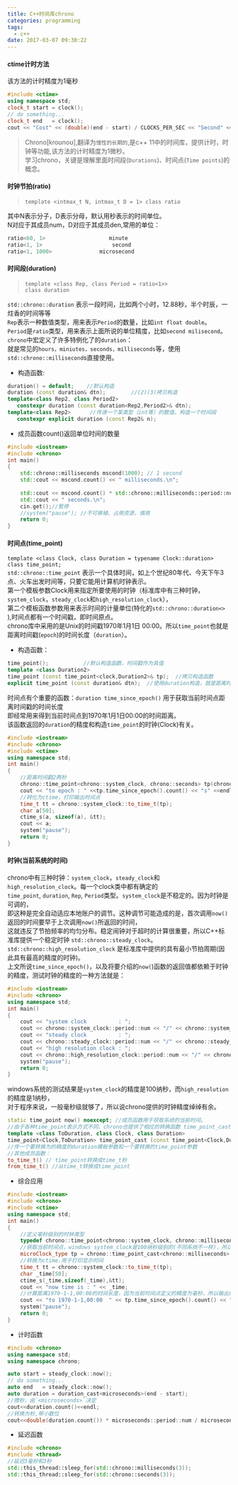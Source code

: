 ```yaml
---
title: C++时间库chrono
categories: programming
tags:
  - c++
date: 2017-03-07 09:30:22
---
```



#### ctime计时方法
该方法的计时精度为1毫秒

```c++
#include <ctime>
using namespace std;
clock_t start = clock();
// do something...
clock_t end   = clock();
cout << "Cost" << (double)(end - start) / CLOCKS_PER_SEC << "Second" << endl;
```

>Chrono[kroʊnoʊ],翻译为`慢性的长期的`,是c++ 11中的时间库，提供计时，时钟等功能,该方法的计时精度为1微秒。     
学习chrono，关键是理解里面时间段(`Durations`)、时间点(`Time points`)的概念。 
<!-- more -->

#### 时钟节拍(ratio)
>`template <intmax_t N, intmax_t D = 1> class ratio`    

其中N表示分子，D表示分母，默认用秒表示的时间单位。     
N对应于其成员num，D对应于其成员den,常用的单位：    
```c++
ratio<60, 1>                    minute
ratio<1, 1>                      second
ratio<1, 1000>               microsecond
```


#### 时间段(duration)
>`template <class Rep, class Period = ratio<1>>`    
`class duration`   

`std::chrono::duration` 表示一段时间，比如两个小时，12.88秒，半个时辰，一炷香的时间等等    
`Rep`表示一种数值类型，用来表示`Period`的数量，比如`int float double`。    
`Period`是`ratio`类型，用来表示上面所说的单位精度，比如`second milisecond`。    
`chrono`中宏定义了许多特例化了的`duration`：    
就是常见的`hours，miniutes，seconds，milliseconds`等，使用`std::chrono::millisecond`s直接使用。    
* 构造函数: 
```c++
duration() = default;    //默认构造  
duration (const duration& dtn);        //(2)(3)拷贝构造  
template<class Rep2, class Period2>  
   constexpr duration (const duration<Rep2,Period2>& dtn);  
template<class Rep2>      //传递一个某类型（int等）的数值，构造一个时间段     
   constexpr explicit duration (const Rep2& n);  
```
* 成员函数count()返回单位时间的数量   
```c++
#include <iostream>  
#include <chrono>  
int main()  
{  
    std::chrono::milliseconds mscond(1000); // 1 second  
    std::cout << mscond.count() << " milliseconds.\n";  
  
    std::cout << mscond.count() * std::chrono::milliseconds::period::num /std::chrono::milliseconds::period::den;  
    std::cout << " seconds.\n";  
    cin.get();//暂停
    //system("pause"); //不可移植、占用资源，慎用  
    return 0;  
} 
```
#### 时间点(time_point)
`template <class Clock, class Duration = typename Clock::duration>`    
`class time_point;`    
`std::chrono::time_point` 表示一个具体时间，如上个世纪80年代、今天下午3点、火车出发时间等，只要它能用计算机时钟表示。      
第一个模板参数Clock用来指定所要使用的时钟（标准库中有三种时钟，`system_clock`，`steady_clock`和`high_resolution_clock`），      
第二个模板函数参数用来表示时间的计量单位(特化的`std::chrono::duration<>` ),时间点都有一个时间戳，即时间原点。    
chrono库中采用的是Unix的时间戳1970年1月1日 00:00。所以`time_point`也就是距离时间戳(`epoch`)的时间长度（`duration`）。    
* 构造函数：
```c++
time_point();           //默认构造函数，时间戳作为其值
template <class Duration2>
time_point (const time_point<clock,Duration2>& tp);  //拷贝构造函数
explicit time_point (const duration& dtn);  //使用duration构造，就是距离时间戳的时间长度
```
时间点有个重要的函数：`duration time_since_epoch()`  用于获取当前时间点距离时间戳的时间长度       
即经常用来得到当前时间点到1970年1月1日00:00的时间距离。    
该函数返回的`duration`的精度和构造`time_point`的时钟(Clock)有关。      
```c++
#include <iostream>  
#include <chrono>  
#include <ctime>  
using namespace std;  
int main()  
{  
    //距离时间戳2两秒  
    chrono::time_point<chrono::system_clock, chrono::seconds> tp(chrono::seconds(2));  
    cout << "to epoch : " <<tp.time_since_epoch().count() << "s" <<endl;  
    //转化为ctime，打印输出时间点  
    time_t tt = chrono::system_clock::to_time_t(tp);  
    char a[50];  
    ctime_s(a, sizeof(a), &tt);  
    cout << a;  
    system("pause");  
    return 0;  
} 
```
#### 时钟(当前系统的时间)
chrono中有三种时钟：`system_clock`，`steady_clock`和`high_resolution_clock`。每一个clock类中都有确定的    
`time_point`, `duration`, `Rep`, `Period`类型。`system_clock`是不稳定的。因为时钟是可调的，    
即这种是完全自动适应本地账户的调节。这种调节可能造成的是，首次调用`now()`返回的时间要早于上次调用`now()`所返回的时间，        
这就违反了节拍频率的均匀分布。稳定闹钟对于超时的计算很重要，所以C++标准库提供一个稳定时钟 `std::chrono::steady_clock`。   `std::chrono::high_resolution_clock` 是标准库中提供的具有最小节拍周期(因此具有最高的精度的时钟)。    
上文所说`time_since_epoch()`，以及将要介绍的`now(`)函数的返回值都依赖于时钟的精度，测试时钟的精度的一种方法就是：    
```c++
#include <iostream>  
#include <chrono>  
using namespace std;  
int main()  
{  
    cout << "system clock          : ";  
    cout << chrono::system_clock::period::num << "/" << chrono::system_clock::period::den << "s" << endl;  
    cout << "steady clock          : ";  
    cout << chrono::steady_clock::period::num << "/" << chrono::steady_clock::period::den << "s" << endl;  
    cout << "high resolution clock : ";  
    cout << chrono::high_resolution_clock::period::num << "/" << chrono::high_resolution_clock::period::den << "s" << endl;  
    system("pause");  
    return 0;  
}
```
windows系统的测试结果是`system_clock`的精度是100纳秒，而`high_resolution`的精度是1纳秒，    
对于程序来说，一般毫秒级就够了，所以说chrono提供的时钟精度绰绰有余。    
```c++
static time_point now() noexcept; //成员函数用于获取系统的当前时间。   
//由于各种time_point表示方式不同，chrono也提供了相应的转换函数 time_point_cast。
template <class ToDuration, class Clock, class Duration>
time_point<Clock,ToDuration> time_point_cast (const time_point<Clock,Duration>& tp);
//传一个要转换为的精度的duration模板参数和一个要转换的time_point参数
//其他成员函数：
to_time_t() // time_point转换成time_t秒
from_time_t() //从time_t转换成time_point
```

* 综合应用
```c++
#include <iostream>  
#include <chrono>  
#include <ctime>  
using namespace std;  
int main()  
{  
    //定义毫秒级别的时钟类型  
    typedef chrono::time_point<chrono::system_clock, chrono::milliseconds> microClock_type;  
    //获取当前时间点，windows system_clock是100纳秒级别的(不同系统不一样)，所以要转换  
    microClock_type tp = chrono::time_point_cast<chrono::milliseconds>(chrono::system_clock::now());  
    //转换为ctime.用于打印显示时间  
    time_t tt = chrono::system_clock::to_time_t(tp);  
    char _time[50];  
    ctime_s(_time,sizeof(_time),&tt);  
    cout << "now time is : " << _time;  
    //计算距离1970-1-1,00:00的时间长度，因为当前时间点定义的精度为毫秒，所以输出的是毫秒  
    cout << "to 1970-1-1,00:00  " << tp.time_since_epoch().count() << "ms" << endl;  
    system("pause");  
    return 0;  
}  
```
* 计时函数      
```c++
#include <chrono>   
using namespace std;
using namespace chrono;

auto start = steady_clock::now();
// do something...
auto end   = steady_clock::now();
auto duration = duration_cast<microseconds>(end - start);
//微秒，由`<microseconds>`决定
cout<<duration.count()<<endl;
//转换为秒,带小数位
cout<<double(duration.count()) * microseconds::period::num / microseconds::period::den<<endl;


```

* 延迟函数   
```c++
#include <chrono>  
#include <thread>
//延迟3毫秒和3秒
std::this_thread::sleep_for(std::chrono::milliseconds(3));
std::this_thread::sleep_for(std::chrono::seconds(3));
```
